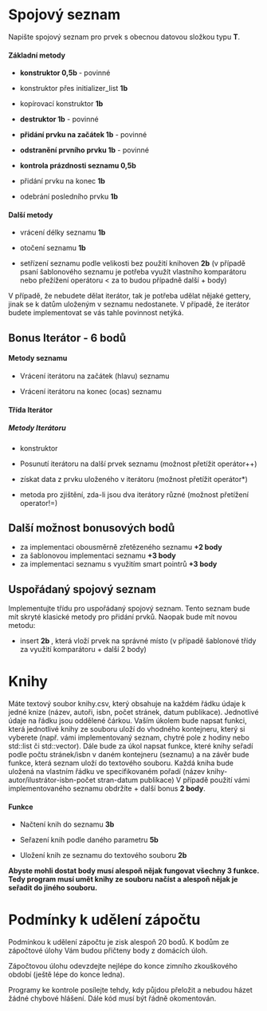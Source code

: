 Spojový seznam 
==============

Napište spojový seznam pro prvek s obecnou datovou složkou typu <b>T</b>.

####  Základní metody

-   <b>konstruktor 0,5b </b> - povinné

-   konstruktor přes initializer_list <b>1b</b>

-   kopírovací konstruktor <b>1b</b>

-   <b> destruktor 1b</b> - povinné

-   <b> přidání prvku na začátek 1b</b> - povinné

-   <b>odstranění prvního prvku 1b</b> - povinné

-   <b>kontrola prázdnosti seznamu 0,5b</b>

-   přidání prvku na konec <b>1b</b>

-   odebrání posledního prvku <b>1b</b>

####  Další metody

-   vrácení délky seznamu <b>1b</b>

-   otočení seznamu <b>1b</b>

-   setřízení seznamu podle velikosti bez použití knihoven <b>2b</b> (v případě psaní šablonového seznamu je potřeba využít vlastního komparátoru nebo přežížení operátoru < za to budou případně další + body)

   V případě, že nebudete dělat iterátor, tak je potřeba udělat nějaké gettery, jinak se k datům uloženým v seznamu nedostanete. V případě, že iterátor budete implementovat se vás tahle povinnost netýká.

Bonus Iterátor - 6 bodů
----------------

#### Metody seznamu

-   Vrácení iterátoru na začátek (hlavu) seznamu 

-   Vrácení iterátoru na konec (ocas) seznamu 

#### Třída Iterátor
##### Metody Iterátoru

-   konstruktor

-   Posunutí iterátoru na další prvek seznamu (možnost přetížit operátor++)

-   získat data z prvku uloženého v iterátoru (možnost přetížit operátor*)

-   metoda pro zjištění, zda-li jsou dva iterátory různé (možnost přetížení operator!=)

Další možnost bonusových bodů
----------------

-   za implementaci obousměrně zřetězeného seznamu <b>+2 body</b>
-   za šablonovou implementaci seznamu <b>+3 body</b>
-   za implementaci seznamu s využitím smart pointrů <b>+3 body</b>

Uspořádaný spojový seznam
----------------

Implementujte třídu pro uspořádaný spojový seznam. Tento seznam bude mít skryté klasické metody pro přidání prvků. Naopak bude mít novou metodu:
-   insert <b> 2b </b>, která vloží prvek na správné místo (v případě šablonové třídy za využití komparátoru + další 2 body)

Knihy 
=====

Máte textový soubor knihy.csv, který obsahuje na každém řádku údaje k
jedné knize (název, autoři, isbn, počet stránek, datum
publikace). Jednotlivé údaje na řádku jsou oddělené čárkou. Vaším úkolem
bude napsat funkci, která jednotlivé knihy ze souboru uloží do vhodného
kontejneru, který si vyberete (např. vámi implementovaný seznam, chytré pole z hodiny nebo std::list či std::vector). Dále bude za úkol napsat funkce, které
knihy seřadí podle počtu stránek/isbn v daném kontejneru (seznamu) a na
závěr bude funkce, která seznam uloží do textového souboru. Každá kniha
bude uložená na vlastním řádku ve specifikovaném pořadí (název
knihy-autor/ilustrátor-isbn-počet stran-datum publikace)
V případě použití vámi implementovaného seznamu obdržíte + další bonus <b> 2 body</b>.
#### Funkce

-   Načtení knih do seznamu <b>3b</b>

-   Seřazení knih podle daného parametru <b>5b</b>

-   Uložení knih ze seznamu do textového souboru <b>2b</b>

<b>Abyste mohli dostat body musí alespoň nějak fungovat všechny 3 funkce. Tedy program musí umět knihy ze souboru načíst a alespoň nějak je seřadit do jiného souboru.</b>

Podmínky k udělení zápočtu 
==========================

Podmínkou k udělení zápočtu je zisk alespoň 20 bodů. K bodům ze
zápočtové úlohy Vám budou přičteny body z domácích úloh.

Zápočtovou úlohu odevzdejte nejlépe do konce zimního zkouškového období (ještě lépe do konce ledna).

Programy ke kontrole posílejte tehdy, kdy půjdou přeložit a nebudou
házet žádné chybové hlášení. Dále kód musí být řádně okomentován.
